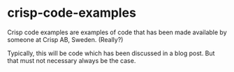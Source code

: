 crisp-code-examples
===================

Crisp code examples are examples of code that has been made available by someone at Crisp AB, Sweden. (Really?)

Typically, this will be code which has been discussed in a blog post. But that must not necessary always be the case.


